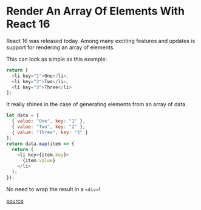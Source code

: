 # Render An Array Of Elements With React 16

React 16 was released today. Among many exciting features and updates is
support for rendering an array of elements.

This can look as simple as this example:

```javascript
return [
  <li key="1">One</li>,
  <li key="2">Two</li>,
  <li key="3">Three</li>
];
```

It really shines in the case of generating elements from an array of data.

```javascript
let data = [
  { value: "One", key: "1" },
  { value: "Two", key: "2" },
  { value: "Three", key: "3" }
];
return data.map(item => {
  return (
    <li key={item.key}>
      {item.value}
    </li>
  );
});
```

No need to wrap the result in a `<div>`!

[source](https://facebook.github.io/react/docs/react-component.html#render)

